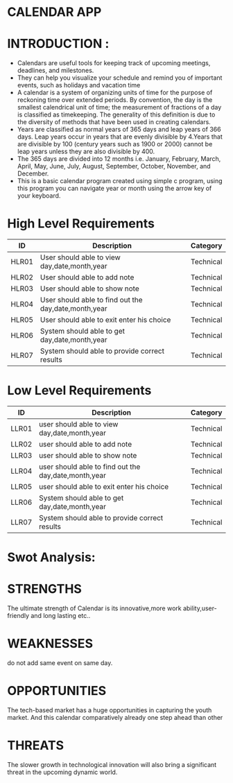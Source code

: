 CALENDAR APP
=============

INTRODUCTION :
==============

* Calendars are useful tools for keeping track of upcoming meetings, deadlines, and milestones. 
* They can help you visualize your schedule and remind you of important events, such as holidays and vacation time
* A calendar is a system of organizing units of time for the purpose of reckoning time over extended periods. By convention, the day is the smallest calendrical unit of time; the   measurement of fractions of a day is classified as timekeeping. The generality of this definition is due to the diversity of methods that have been used in creating calendars.
* Years are classified as normal years of 365 days and leap years of 366 days. Leap years occur in years that are evenly divisible by 4.Years that are divisible by 100 (century     years such as 1900 or 2000) cannot be leap years unless they are also divisible by 400.
* The 365 days are divided into 12 months i.e. January, February, March, April, May, June, July, August, September, October, November, and December.
* This is a basic calendar program created using simple c program, using this program you can navigate year or month using the arrow key of your keyboard.


High Level Requirements
=======================
| ID    | Description | Category  | 
| -------|------------|-----------|
| HLR01 | User should able to view day,date,month,year  | Technical  |
| HLR02 | User should able to add note  | Technical  |  
| HLR03 | User should able to show note | Technical  | 
| HLR04 | User should able to find out the day,date,month,year  | Technical  | 
| HLR05 | User should able to exit enter his choice | Technical  |
| HLR06 | System should able to get day,date,month,year | Technical  | 
| HLR07 | System should able to provide correct results | Technical  |


Low Level Requirements
=======================
| ID    | Description | Category  |
| ------| ----------- |-----------| 
| LLR01 | user should able to view day,date,month,year  | Technical  |
| LLR02 | user should able to add note  | Technical  |  
| LLR03 | user should able to show note | Technical  | 
| LLR04 | user should able to find out the day,date,month,year  | Technical  | 
| LLR05 | user should able to exit enter his choice | Technical  |
| LLR06 | System should able to get day,date,month,year | Technical  | 
| LLR07 | System should able to provide correct results | Technical  |





Swot Analysis:
=============

STRENGTHS
===========
The ultimate strength of Calendar is its innovative,more work ability,user-friendly and long lasting etc..

WEAKNESSES
===========
do not add same event on same day.

OPPORTUNITIES
==============
The tech-based market has a huge opportunities in capturing the youth market. And this calendar comparatively already one step ahead than other

THREATS
============
The slower growth in technological innovation will also bring a significant threat in the upcoming dynamic world.
